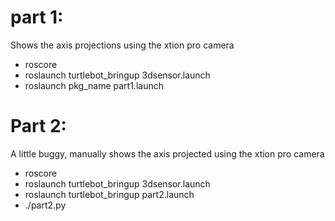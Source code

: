 # part 1:
Shows the axis projections using the xtion pro camera
* roscore
* roslaunch turtlebot_bringup 3dsensor.launch
* roslaunch pkg_name part1.launch

# Part 2:
A little buggy, manually shows the axis projected using the xtion pro camera
* roscore
* roslaunch turtlebot_bringup 3dsensor.launch
* roslaunch turtlebot_bringup part2.launch
* ./part2.py
